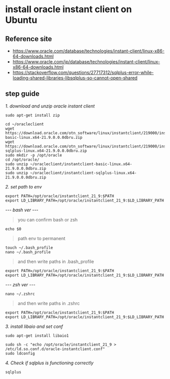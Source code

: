 # install oracle instant client on Ubuntu

## Reference site
- https://www.oracle.com/database/technologies/instant-client/linux-x86-64-downloads.html  
- https://www.oracle.com/jp/database/technologies/instant-client/linux-x86-64-downloads.html
- https://stackoverflow.com/questions/27717312/sqlplus-error-while-loading-shared-libraries-libsqlplus-so-cannot-open-shared

## step guide

*1. download and unzip oracle instant client*
```
sudo apt-get install zip

cd ~/oracleclient
wget https://download.oracle.com/otn_software/linux/instantclient/219000/instantclient-basic-linux.x64-21.9.0.0.0dbru.zip
wget https://download.oracle.com/otn_software/linux/instantclient/219000/instantclient-sqlplus-linux.x64-21.9.0.0.0dbru.zip
sudo mkdir -p /opt/oracle
cd /opt/oracle/
sudo unzip ~/oracleclient/instantclient-basic-linux.x64-21.9.0.0.0dbru.zip
sudo unzip ~/oracleclient/instantclient-sqlplus-linux.x64-21.9.0.0.0dbru.zip
```

*2. set path to env*
```
export PATH=/opt/oracle/instantclient_21_9:$PATH
export LD_LIBRARY_PATH=/opt/oracle/instantclient_21_9:$LD_LIBRARY_PATH
```

*--- bash ver ---*
> you can confirm bash or zsh  
```
echo $0
```

> path env to permanent  
```
touch ~/.bash_profile
nano ~/.bash_profile
```
> and then write paths in .bash_profile  
```
export PATH=/opt/oracle/instantclient_21_9:$PATH
export LD_LIBRARY_PATH=/opt/oracle/instantclient_21_9:$LD_LIBRARY_PATH
```

*--- zsh ver ---*  
```
nano ~/.zshrc
```
> and then write paths in .zshrc  
```
export PATH=/opt/oracle/instantclient_21_9:$PATH
export LD_LIBRARY_PATH=/opt/oracle/instantclient_21_9:$LD_LIBRARY_PATH
```

*3. install libaio and set conf*
```
sudo apt-get install libaio1

sudo sh -c "echo /opt/oracle/instantclient_21_9 > /etc/ld.so.conf.d/oracle-instantclient.conf"
sudo ldconfig
```

*4. Check if sqlplus is functioning correctly*
```  
sqlplus
```